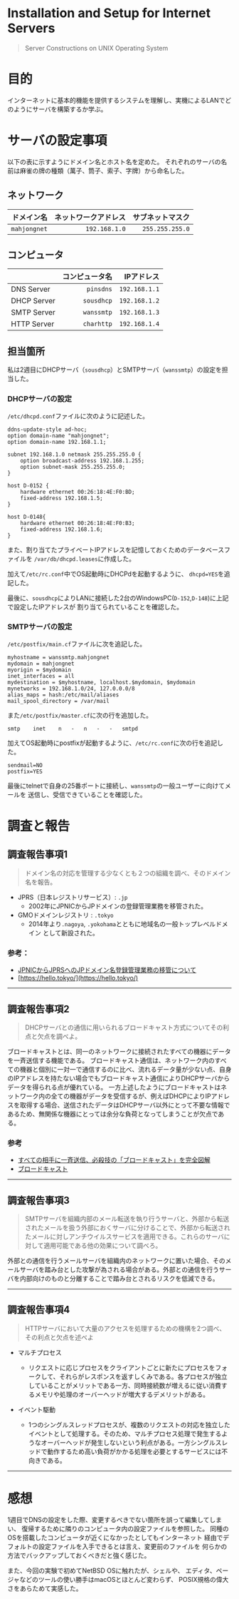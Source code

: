 
# Installation and Setup for Internet Servers 
> Server Constructions on UNIX Operating System 


# 目的
インターネットに基本的機能を提供するシステムを理解し、実機によるLANでどのようにサーバを構築するか学ぶ。
# サーバの設定事項

以下の表に示すようにドメイン名とホスト名を定めた。
それぞれのサーバの名前は麻雀の牌の種類（萬子、筒子、索子、字牌）から命名した。


## ネットワーク

|   ドメイン名 | ネットワークアドレス | サブネットマスク |
|-------------:|---------------------:|-----------------:|
| `mahjongnet` |        `192.168.1.0` |  `255.255.255.0` |

## コンピュータ

|             | コンピュータ名 |    IPアドレス |
|:------------|---------------:|--------------:|
| DNS  Server |      `pinsdns` | `192.168.1.1` |
| DHCP Server |     `sousdhcp` | `192.168.1.2` |
| SMTP Server |     `wanssmtp` | `192.168.1.3` |
| HTTP Server |     `charhttp` | `192.168.1.4` |


## 担当箇所
私は2週目にDHCPサーバ（`sousdhcp`）とSMTPサーバ（`wanssmtp`）の設定を担当した。

### DHCPサーバの設定

`/etc/dhcpd.conf`ファイルに次のように記述した。

```
ddns-update-style ad-hoc;
option domain-name "mahjongnet";
option domain-name 192.168.1.1;

subnet 192.168.1.0 netmask 255.255.255.0 {
    option broadcast-address 192.168.1.255;
    option subnet-mask 255.255.255.0;
}

host D-0152 {
    hardware ethernet 00:26:18:4E:F0:BD;
    fixed-address 192.168.1.5;
}

host D-0148{
    hardware ethernet 00:26:18:4E:F0:B3;
    fixed-address 192.168.1.6;
}
```

また、割り当てたプライベートIPアドレスを記憶しておくためのデータベースファイルを
`/var/db/dhcpd.leases`に作成した。

加えて`/etc/rc.conf`中でOS起動時にDHCPdを起動するように、
`dhcpd=YES`を追記した。


最後に、`sousdhcp`によりLANに接続した2台のWindowsPC(`D-152`,`D-148`)に上記で設定したIPアドレスが
割り当てられていることを確認した。


### SMTPサーバの設定
`/etc/postfix/main.cf`ファイルに次を追記した。

```
myhostname = wanssmtp.mahjongnet
mydomain = mahjongnet
myorigin = $mydomain
inet_interfaces = all
mydestination = $myhostname, localhost.$mydomain, $mydomain
mynetworks = 192.168.1.0/24, 127.0.0.0/8
alias_maps = hash:/etc/mail/aliases
mail_spool_directory = /var/mail
```

また`/etc/postfix/master.cf`に次の行を追加した。

```
smtp    inet    n   -   n   -   -   smtpd
```

加えてOS起動時にpostfixが起動するように、`/etc/rc.conf`に次の行を追記した。

```
sendmail=NO
postfix=YES
```

最後にtelnetで自身の25番ポートに接続し、`wanssmtp`の一般ユーザーに向けてメールを
送信し、受信できていることを確認した。







# 調査と報告
## 調査報告事項1
> ドメイン名の対応を管理する少なくとも２つの組織を調べ、そのドメイン名を報告。

- JPRS（日本レジストリサービス）: `.jp`
    - 2002年にJPNICからJPドメインの登録管理業務を移管された。
- GMOドメインレジストリ : `.tokyo`
    - 2014年より`.nagoya`, `.yokohama`とともに地域名の一般トップレベルドメイン
    として新設された。

### 参考：
- [JPNICからJPRSへのJPドメイン名登録管理業務の移管について](https://www.nic.ad.jp/ja/dom/ikan.html)
- [https://hello.tokyo/](https://hello.tokyo/)

---
## 調査報告事項2
> DHCPサーバとの通信に用いられるブロードキャスト方式についてその利点と欠点を調べよ。

ブロードキャストとは、同一のネットワークに接続されたすべての機器にデータを一斉送信する機能である。
ブロードキャスト通信は、ネットワーク内のすべての機器と個別に一対一で通信するのに比べ、流れるデータ量が少ない点、自身のIPアドレスを持たない場合でもブロードキャスト通信によりDHCPサーバからデータを得られる点が優れている。
一方上述したようにブロードキャストはネットワーク内の全ての機器がデータを受信するが、例えばDHCPによりIPアドレスを取得する場合、送信されたデータはDHCPサーバ以外にとって不要な情報であるため、無関係な機器にとっては余分な負荷となってしまうことが欠点である。

### 参考
- [すべての相手に一斉送信、必殺技の「ブロードキャスト」を完全図解](https://xtech.nikkei.com/atcl/nxt/column/18/00780/062000008/)
- [ブロードキャスト](https://www.wdic.org/w/WDIC/%25E3%2583%2596%25E3%2583%25AD%25E3%2583%25BC%25E3%2583%2589%25E3%2582%25AD%25E3%2583%25A3%25E3%2582%25B9%25E3%2583%2588)

---
## 調査報告事項3
> SMTPサーバを組織内部のメール転送を執り行うサーバと、外部から転送されたメールを扱う外部におくサーバに分けることで、外部から転送されたメールに対しアンチウイルスサービスを適用できる。これらのサーバに対して適用可能である他の効果について調べろ。


外部との通信を行うメールサーバを組織内のネットワークに置いた場合、そのメールサーバを踏み台とした攻撃が為される場合がある。外部との通信を行うサーバを内部向けのものと分離することで踏み台とされるリスクを低減できる。

---
## 調査報告事項4
> HTTPサーバにおいて大量のアクセスを処理するための機構を2つ調べ、その利点と欠点を述べよ

- マルチプロセス
    - リクエストに応じプロセスをクライアントごとに新たにプロセスをフォークして、それらがレスポンスを返すしくみである。各プロセスが独立していることがメリットである一方、同時接続数が増えるに従い消費するメモリや処理のオーバーヘッドが増大するデメリットがある。

- イベント駆動
    - 1つのシングルスレッドプロセスが、複数のリクエストの対応を独立したイベントとして処理する。そのため、マルチプロセス処理で発生するようなオーバーヘッドが発生しないという利点がある。一方シングルスレッドで動作するため高い負荷がかかる処理を必要とするサービスには不向きである。

---
# 感想

1週目でDNSの設定をした際、変更するべきでない箇所を誤って編集してしまい、
復帰するために隣りのコンピュータ内の設定ファイルを参照した。
同種のOSを搭載したコンピュータが近くになかったとしてもインターネット
経由でデフォルトの設定ファイルを入手できるとは言え、変更前のファイルを
何らかの方法でバックアップしておくべきだと強く感じた。


また、今回の実験で初めてNetBSD OSに触れたが、シェルや、
エディタ、ページャなどのツールの使い勝手はmacOSとほとんど変わらず、
POSIX規格の偉大さをあらためて実感した。
